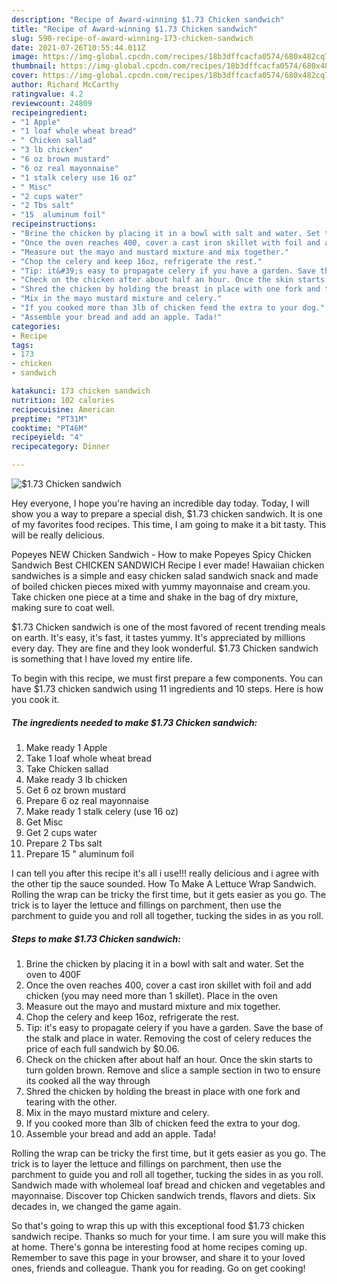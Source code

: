 ```yaml
---
description: "Recipe of Award-winning $1.73 Chicken sandwich"
title: "Recipe of Award-winning $1.73 Chicken sandwich"
slug: 590-recipe-of-award-winning-173-chicken-sandwich
date: 2021-07-26T10:55:44.011Z
image: https://img-global.cpcdn.com/recipes/18b3dffcacfa0574/680x482cq70/173-chicken-sandwich-recipe-main-photo.jpg
thumbnail: https://img-global.cpcdn.com/recipes/18b3dffcacfa0574/680x482cq70/173-chicken-sandwich-recipe-main-photo.jpg
cover: https://img-global.cpcdn.com/recipes/18b3dffcacfa0574/680x482cq70/173-chicken-sandwich-recipe-main-photo.jpg
author: Richard McCarthy
ratingvalue: 4.2
reviewcount: 24809
recipeingredient:
- "1 Apple"
- "1 loaf whole wheat bread"
- " Chicken sallad"
- "3 lb chicken"
- "6 oz brown mustard"
- "6 oz real mayonnaise"
- "1 stalk celery use 16 oz"
- " Misc"
- "2 cups water"
- "2 Tbs salt"
- "15  aluminum foil"
recipeinstructions:
- "Brine the chicken by placing it in a bowl with salt and water. Set the oven to 400F"
- "Once the oven reaches 400, cover a cast iron skillet with foil and add chicken (you may need more than 1 skillet). Place in the oven"
- "Measure out the mayo and mustard mixture and mix together."
- "Chop the celery and keep 16oz, refrigerate the rest."
- "Tip: it&#39;s easy to propagate celery if you have a garden. Save the base of the stalk and place in water. Removing the cost of celery reduces the price of each full sandwich by $0.06."
- "Check on the chicken after about half an hour. Once the skin starts to turn golden brown. Remove and slice a sample section in two to ensure its cooked all the way through"
- "Shred the chicken by holding the breast in place with one fork and tearing with the other."
- "Mix in the mayo mustard mixture and celery."
- "If you cooked more than 3lb of chicken feed the extra to your dog."
- "Assemble your bread and add an apple. Tada!"
categories:
- Recipe
tags:
- 173
- chicken
- sandwich

katakunci: 173 chicken sandwich 
nutrition: 102 calories
recipecuisine: American
preptime: "PT31M"
cooktime: "PT46M"
recipeyield: "4"
recipecategory: Dinner

---
```



![$1.73 Chicken sandwich](https://img-global.cpcdn.com/recipes/18b3dffcacfa0574/680x482cq70/173-chicken-sandwich-recipe-main-photo.jpg)

Hey everyone, I hope you're having an incredible day today. Today, I will show you a way to prepare a special dish, $1.73 chicken sandwich. It is one of my favorites food recipes. This time, I am going to make it a bit tasty. This will be really delicious.

Popeyes NEW Chicken Sandwich - How to make Popeyes Spicy Chicken Sandwich Best CHICKEN SANDWICH Recipe I ever made! Hawaiian chicken sandwiches is a simple and easy chicken salad sandwich snack and made of boiled chicken pieces mixed with yummy mayonnaise and cream.you. Take chicken one piece at a time and shake in the bag of dry mixture, making sure to coat well.

$1.73 Chicken sandwich is one of the most favored of recent trending meals on earth. It's easy, it's fast, it tastes yummy. It's appreciated by millions every day. They are fine and they look wonderful. $1.73 Chicken sandwich is something that I have loved my entire life.


To begin with this recipe, we must first prepare a few components. You can have $1.73 chicken sandwich using 11 ingredients and 10 steps. Here is how you cook it.

<!--inarticleads1-->

##### The ingredients needed to make $1.73 Chicken sandwich:

1. Make ready 1 Apple
1. Take 1 loaf whole wheat bread
1. Take  Chicken sallad
1. Make ready 3 lb chicken
1. Get 6 oz brown mustard
1. Prepare 6 oz real mayonnaise
1. Make ready 1 stalk celery (use 16 oz)
1. Get  Misc
1. Get 2 cups water
1. Prepare 2 Tbs salt
1. Prepare 15 &#34; aluminum foil


I can tell you after this recipe it&#39;s all i use!!! really delicious and i agree with the other tip the sauce sounded. How To Make A Lettuce Wrap Sandwich. Rolling the wrap can be tricky the first time, but it gets easier as you go. The trick is to layer the lettuce and fillings on parchment, then use the parchment to guide you and roll all together, tucking the sides in as you roll. 

<!--inarticleads2-->

##### Steps to make $1.73 Chicken sandwich:

1. Brine the chicken by placing it in a bowl with salt and water. Set the oven to 400F
1. Once the oven reaches 400, cover a cast iron skillet with foil and add chicken (you may need more than 1 skillet). Place in the oven
1. Measure out the mayo and mustard mixture and mix together.
1. Chop the celery and keep 16oz, refrigerate the rest.
1. Tip: it&#39;s easy to propagate celery if you have a garden. Save the base of the stalk and place in water. Removing the cost of celery reduces the price of each full sandwich by $0.06.
1. Check on the chicken after about half an hour. Once the skin starts to turn golden brown. Remove and slice a sample section in two to ensure its cooked all the way through
1. Shred the chicken by holding the breast in place with one fork and tearing with the other.
1. Mix in the mayo mustard mixture and celery.
1. If you cooked more than 3lb of chicken feed the extra to your dog.
1. Assemble your bread and add an apple. Tada!


Rolling the wrap can be tricky the first time, but it gets easier as you go. The trick is to layer the lettuce and fillings on parchment, then use the parchment to guide you and roll all together, tucking the sides in as you roll. Sandwich made with wholemeal loaf bread and chicken and vegetables and mayonnaise. Discover top Chicken sandwich trends, flavors and diets. Six decades in, we changed the game again. 

So that's going to wrap this up with this exceptional food $1.73 chicken sandwich recipe. Thanks so much for your time. I am sure you will make this at home. There's gonna be interesting food at home recipes coming up. Remember to save this page in your browser, and share it to your loved ones, friends and colleague. Thank you for reading. Go on get cooking!

